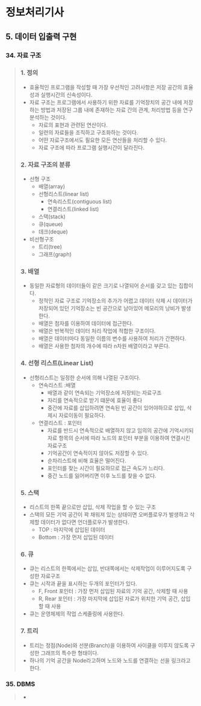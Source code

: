 # 정보처리기사

## 5. 데이터 입출력 구현

### 34. 자료 구조

> ### 1. 정의
>
> - 효율적인 프로그램을 작성할 때 가장 우선적인 고려사항은 저장 공간의 효율성과 실행시간의 신속성이다.
> - 자료 구조는 프로그램에서 사용하기 위한 자료를 기억장치의 공간 내에 저장하는 방법과 저장된 그룹 내에 존재하는 자료 간의 관계, 처리방법 등을 연구 분석하는 것이다.
>   - 자료의 표현과 관련된 연산이다.
>   - 일련의 자료들을 조직하고 구조화하는 것이다.
>   - 어떤 자료구조에서도 필요한 모든 연산들을 처리할 수 있다.
>   - 자료 구조에 따라 프로그램 실행시간이 달라진다.
>
> ### 2. 자료 구조의 분류
>
> - 선형 구조
>   - 배열(array)
>   - 선형리스트(linear list)
>     - 연속리스트(contiguous list)
>     - 연결리스트(linked list)
>   - 스택(stack)
>   - 큐(queue)
>   - 데크(deque)
> - 비선형구조
>   - 트리(tree)
>   - 그래프(graph)
>
> ### 3. 배열
>
> - 동일한 자료형의 데이터들이 같은 크기로 나열되어 순서를 갖고 있는 집합이다.
>   - 정적인 자료 구조로 기억장소의 추가가 어렵고 데이터 삭제 시 데이터가 저장되어 있던 기억장소는 빈 공간으로 남아있어 메모리의 낭비가 발생한다.
>   - 배열은 첨자를 이용하여 데이터에 접근한다.
>   - 배열은 반복적인 데이터 처리 작업에 적합한 구조이다.
>   - 배열은 데이터마다 동일한 이름의 변수를 사용하여 처리가 간편하다.
>   - 배열은 사용한 첨자의 개수에 따라 n차원 배열이라고 부른다.
>
> ### 4. 선형 리스트(Linear List)
>
> - 선형리스트는 일정한 순서에 의해 나열된 구조이다.
>   - 연속리스트 :배열
>     - 배열과 같이 연속되는 기억장소에 저장되는 자료구조
>     - 자리를 연속적으로 받기 떄문에 효율이 좋다
>     - 중간에 자료를 삽입하려면 연속된 빈 공간이 있어야하므로 삽입, 삭제시 자료이동이 필요하다.
>   - 연결리스트 : 포인터
>     - 자료를 반드시 연속적으로 배열하지 않고 임의의 공간에 기억시키되 자료 항목의 순서에 따라 노드의 포인터 부분을 이용하여 연결시킨 자료구조
>     - 기억공간이 연속적이지 않아도 저장할 수 있다.
>     - 순차리스트에 비해 효율은 떨어진다.
>     - 포인터를 찾는 시간이 필요하므로 접근 속도가 느리다.
>     - 중간 노드를 잃어버리면 이후 노드를 찾을 수 없다.
>
> ### 5. 스택
>
> - 리스트의 한쪽 끝으로만 삽입, 삭제 작업을 할 수 있는 구조
> - 스택의 모든 기억 공간이 꽉 채워져 있는 상태이면 오버플로우가 발생하고 삭제할 데이터가 없다면 언더플로우가 발생한다.
>   - TOP : 마지막에 삽입된 데이터
>   - Bottom : 가장 먼저 삽입된 데이터
>
> ### 6. 큐
>
> - 큐는 리스트의 한쪽에서는 삽입, 반대쪽에서는 삭제작업이 이루어지도록 구성한 자료구조
> - 큐는 시작과 끝을 표시하는 두개의 포인터가 있다.
>   - F, Front 포인터 : 가장 먼저 삽입된 자료의 기억 공간, 삭제할 때 사용
>   - R, Rear 포인터 : 가장 마지막에 삽입된 자료가 위치한 기억 공간, 삽입할 때 사용
> - 큐는 운영체제의 작업 스케줄링에 사용한다.
>
> ### 7. 트리
>
> - 트리는 정점(Node)와 선분(Branch)을 이용하여 사이클을 이루지 않도록 구성한 그래프의 특수한 형태이다.
> - 하나의 기억 공간을 Node라고하며 노드와 노드를 연결하는 선을 링크라고 한다.

### 35. DBMS

> - 